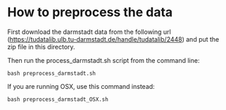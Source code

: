 # How to preprocess the data

 First download the darmstadt data from the following url (<https://tudatalib.ulb.tu-darmstadt.de/handle/tudatalib/2448>) and put the zip file in this directory.

Then run the process_darmstadt.sh script from the command line:

```
bash preprocess_darmstadt.sh
```

If you are running OSX, use this command instead:

```
bash preprocess_darmstadt_OSX.sh
```
